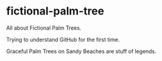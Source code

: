 # fictional-palm-tree
All about Fictional Palm Trees. 

Trying to understand GitHub for the first time.

Graceful Palm Trees on Sandy Beaches are stuff of legends.


